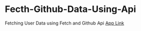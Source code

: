 # Fecth-Github-Data-Using-Api
 Fetching User Data using Fetch and Github Api
<a href="https://fetch-github-user.netlify.app/">App Link</a>
